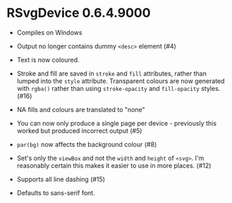 # RSvgDevice 0.6.4.9000

* Compiles on Windows

* Output no longer contains dummy `<desc>` element (#4)

* Text is now coloured.

* Stroke and fill are saved in `stroke` and `fill` attributes, rather than
  lumped into the `style` attribute. Transparent colours are now generated with
  `rgba()` rather than using `stroke-opacity` and `fill-opacity` styles. (#16)

* NA fills and colours are translated to "none"

* You can now only produce a single page per device - previously this worked
  but produced incorrect output (#5)

* `par(bg)` now affects the background colour (#8)

* Set's only the `viewBox` and not the `width` and `height` of `<svg>`.
  I'm reasonably certain this makes it easier to use in more places. (#12)

* Supports all line dashing (#15)

* Defaults to sans-serif font.
